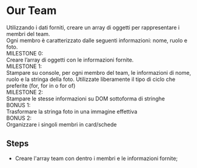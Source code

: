 Our Team
===
Utilizzando i dati forniti, creare un array di oggetti per rappresentare i membri del team.<br>
Ogni membro è caratterizzato dalle seguenti informazioni: nome, ruolo e foto.<br>
MILESTONE 0:<br>
Creare l’array di oggetti con le informazioni fornite.<br>
MILESTONE 1:<br>
Stampare su console, per ogni membro del team, le informazioni di nome, ruolo e la stringa della foto.
Utilizzate liberamente il tipo di ciclo che preferite (for, for in o for of)<br>
MILESTONE 2:<br>
Stampare le stesse informazioni su DOM sottoforma di stringhe<br>
BONUS 1:<br>
Trasformare la stringa foto in una immagine effettiva<br>
BONUS 2:<br>
Organizzare i singoli membri in card/schede
## Steps
- Creare l'array team con dentro i membri e le informazioni fornite;


